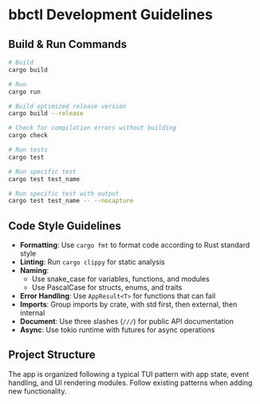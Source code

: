 # bbctl Development Guidelines

## Build & Run Commands
```bash
# Build
cargo build

# Run
cargo run

# Build optimized release version
cargo build --release

# Check for compilation errors without building
cargo check

# Run tests
cargo test

# Run specific test
cargo test test_name

# Run specific test with output
cargo test test_name -- --nocapture
```

## Code Style Guidelines
- **Formatting**: Use `cargo fmt` to format code according to Rust standard style
- **Linting**: Run `cargo clippy` for static analysis
- **Naming**: 
  - Use snake_case for variables, functions, and modules
  - Use PascalCase for structs, enums, and traits
- **Error Handling**: Use `AppResult<T>` for functions that can fail
- **Imports**: Group imports by crate, with std first, then external, then internal
- **Document**: Use three slashes (`///`) for public API documentation
- **Async**: Use tokio runtime with futures for async operations

## Project Structure
The app is organized following a typical TUI pattern with app state, event handling, and UI rendering modules. Follow existing patterns when adding new functionality.